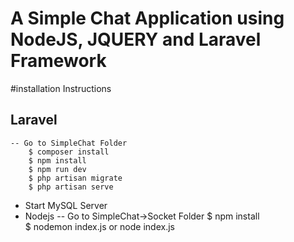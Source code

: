 # A Simple Chat Application using NodeJS, JQUERY and Laravel Framework
#installation Instructions
 ## Laravel    
    -- Go to SimpleChat Folder 
        $ composer install
        $ npm install
        $ npm run dev
        $ php artisan migrate
        $ php artisan serve
 - Start MySQL Server
 - Nodejs 
   -- Go to SimpleChat->Socket Folder 
        $ npm install        
        $ nodemon index.js or node index.js
  > 
